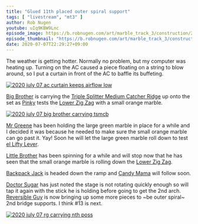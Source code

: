 ```yaml
---
title: "Glued 11th placed outer spiral support"
tags: [ "livestream", "mt3" ]
author: Rob Nugen
youtube: uIq9KBW9Lnc
episode_image: https://b.robnugen.com/art/marble_track_3/construction/2020/2020_july_07_overview.jpg
episode_thumbnail: "https://b.robnugen.com/art/marble_track_3/construction/2020/thumbs/2020_july_07_overview.jpg"
date: 2020-07-07T22:29:27+09:00
---
```


The weather is getting hotter.  Normally no problem, but my computer
was heating up.  Turning on the AC caused a piece floating on a string
to blow around, so I put a curtain in front of the AC to baffle its
buffeting.

[![2020 july 07 ac curtain keeps airflow low](//b.robnugen.com/art/marble_track_3/construction/2020/thumbs/2020_july_07_ac_curtain_keeps_airflow_low.jpg)](//b.robnugen.com/art/marble_track_3/construction/2020/2020_july_07_ac_curtain_keeps_airflow_low.jpg)

[Big Brother](/workers/big_brother/) is carrying the [Triple Splitter Medium Catcher Ridge](/parts/triple-splitter-medium-catcher-ridge/) up onto the set as [Pinky](/workers/pinky/) tests the [Lower Zig Zag](/parts/lower_zig_zag/) with
a small orange marble.

[![2020 july 07 big brother carrying tsmcb](//b.robnugen.com/art/marble_track_3/track/parts/2020/thumbs/2020_july_07_big_brother_carrying_tsmcb.jpg)](//b.robnugen.com/art/marble_track_3/track/parts/2020/2020_july_07_big_brother_carrying_tsmcb.jpg)

[Mr Greene](/workers/mr_greene/) has been holding the large green
marble in place for a while and I decided it was because he needed to
make sure the small orange marble can go past it.  Yay!  Soon he will
let the large green marble roll down to test [el Lifty Lever](/parts/el-lifty-lever/).

[Little Brother](/workers/lil_brother/) has been spinning for a while and will stop now that he has seen
that the small orange marble is rolling down the [Lower Zig Zag](/parts/lower_zig_zag/).

[Backpack Jack](/workers/backpack_jack/) is headed down the ramp and [Candy Mama](/workers/candy_mama/) will follow soon.

[Doctor Sugar](/workers/dr_sugar/) has just noted the stage is not rotating quickly enough so
will tap it again with the stick he is holding before going to get the
2nd arch.  [Reversible Guy](/workers/reversible/) is now bringing up some more pieces to ~be outer spiral~  2nd bridge
supports.  I think #13 is next.

[![2020 july 07 rg carrying nth poss](//b.robnugen.com/art/marble_track_3/track/parts/2020/thumbs/2020_july_07_rg_carrying_nth_poss.jpg)](//b.robnugen.com/art/marble_track_3/track/parts/2020/2020_july_07_rg_carrying_nth_poss.jpg)
